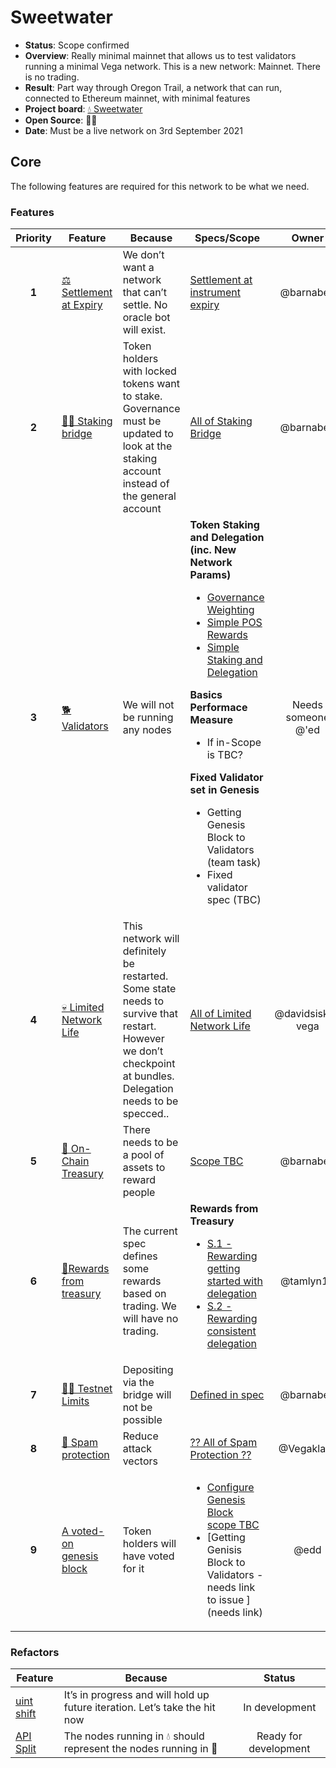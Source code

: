 # Sweetwater

* **Status**: Scope confirmed
* **Overview**: Really minimal mainnet that allows us to test validators running a minimal Vega network. This is a new network: Mainnet. There is no trading.
* **Result**: Part way through Oregon Trail, a network that can run, connected to Ethereum mainnet, with minimal features
* **Project board**: [💧 Sweetwater](https://github.com/orgs/vegaprotocol/projects/79)
* **Open Source**: 🤷‍♂️
* **Date**: Must be a live network on 3rd September 2021

## Core
The following features are required for this network to be what we need.

### Features
| Priority | Feature | Because | Specs/Scope | Owner |
|:---------:|---------|---------|---------|:------:|
|  **1** | [⚖ Settlement at Expiry](https://github.com/orgs/vegaprotocol/projects/5) |  We don’t want a network that can’t settle. No oracle bot will exist. | [Settlement at instrument expiry](https://github.com/vegaprotocol/specs-internal/blob/master/protocol/0002-settlement.md#settlement-at-instrument-expiry) | @barnabee  |
|  **2**  | [🧛‍♀️&nbsp;Staking bridge](https://github.com/orgs/vegaprotocol/projects/80) | Token holders with locked tokens want to stake. Governance must be updated to look at the staking account instead of the general account | [All of Staking Bridge](https://github.com/vegaprotocol/specs-internal/blob/master/non-protocol-specs/0004-staking-bridge.md) | @barnabee |
| **3** |  [🐕 Validators](https://github.com/orgs/vegaprotocol/projects/65)    | We will not be running any nodes      | **Token Staking and Delegation (inc. New Network Params)**<ul><li>[Governance Weighting](https://github.com/vegaprotocol/specs-internal/blob/master/protocol/0028-governance.md#governance-weighting)</li><li>[Simple POS Rewards](protocol/0000-simple-POS-rewards.md)</li><li>[Simple Staking and Delegation](https://github.com/vegaprotocol/specs-internal/pull/582/files#diff-fb50f61f3a8de64c5c167aae4017c398c23e9b8d21866b55dd6d37ba6a615de1)</li></ul>**Basics Performace Measure**<ul><li>If in-Scope is TBC?</li></ul>**Fixed Validator set in Genesis**<ul><li>Getting Genesis Block to Validators (team task)</li><li>Fixed validator spec (TBC)</li></ul>   | Needs someone @'ed |
| **4** | [💀 Limited Network Life](https://github.com/orgs/vegaprotocol/projects/70)  | This network will definitely be restarted. Some state needs to survive that restart. However we don’t checkpoint at bundles. Delegation needs to be specced.. | [All of Limited Network Life](https://github.com/vegaprotocol/specs-internal/blob/master/non-protocol-specs/0005-limited-network-life.md) | @davidsiska-vega |
| **5** | [👑 On-Chain Treasury](https://github.com/orgs/vegaprotocol/projects/81) | There needs to be a pool of assets to reward people | [Scope TBC](https://github.com/vegaprotocol/specs-internal/blob/master/protocol/0055-on-chain-treasury.md) | @barnabee  |
| **6**  | [🥉Rewards from treasury](https://github.com/orgs/vegaprotocol/projects/81) | The current spec defines some rewards based on trading. We will have no trading. | **Rewards from Treasury**<ul><li>[S.1 - Rewarding getting started with delegation]()</li><li>[S.2 - Rewarding consistent delegation](https://github.com/vegaprotocol/specs-internal/blob/master/protocol/0058-simple-POS-rewards.md)</li></ul> | @tamlyn10  |
| **7** |  [👮‍♂️ Testnet Limits](https://github.com/orgs/vegaprotocol/projects/44) | Depositing via the bridge will not be possible| [Defined in spec](https://github.com/vegaprotocol/specs-internal/blob/master/non-protocol-specs/0003-limits-aka-training-wheels.md#sweetwater) | @barnabee   |
| **8** |  [📧 Spam protection](https://github.com/orgs/vegaprotocol/projects/82) | Reduce attack vectors | [?? All of Spam Protection ??](https://github.com/vegaprotocol/specs-internal/pull/579/files) | @Vegaklaus |
|  **9**  | [A voted-on genesis block](https://github.com/vegaprotocol/vega/issues/3648) | Token holders will have voted for it | <ul><li>[Configure Genesis Block scope TBC](https://github.com/vegaprotocol/vega/issues/3648)</li> <li>[Getting Genisis Block to Validators - needs link to issue ](needs link)</li></ul> | @edd  

### Refactors
| Feature | Because | Status |
|---------|---------|:------:|
| [uint shift](https://github.com/vegaprotocol/vega/issues/3005) |  It’s in progress and will hold up future iteration. Let’s take the hit now  | In development  |
| [API Split](https://github.com/orgs/vegaprotocol/projects/56) | The nodes running in 💧 should represent the nodes running in 🤠 |  Ready for development |
